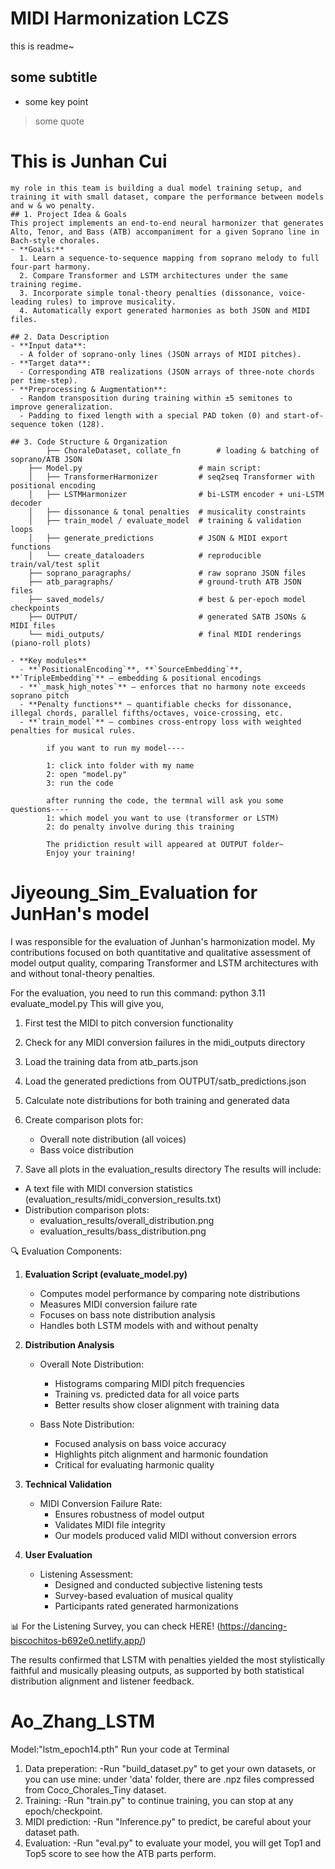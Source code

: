 # MIDI Harmonization LCZS
this is readme~

## some subtitle
* some key point
> some quote

# This is Junhan Cui
    my role in this team is building a dual model training setup, and training it with small dataset, compare the performance between models and w & wo penalty.
    ## 1. Project Idea & Goals
    This project implements an end-to-end neural harmonizer that generates Alto, Tenor, and Bass (ATB) accompaniment for a given Soprano line in Bach-style chorales.  
    - **Goals:**  
      1. Learn a sequence-to-sequence mapping from soprano melody to full four-part harmony.  
      2. Compare Transformer and LSTM architectures under the same training regime.  
      3. Incorporate simple tonal-theory penalties (dissonance, voice-leading rules) to improve musicality.  
      4. Automatically export generated harmonies as both JSON and MIDI files.

    ## 2. Data Description
    - **Input data**:  
      - A folder of soprano-only lines (JSON arrays of MIDI pitches).  
    - **Target data**:  
      - Corresponding ATB realizations (JSON arrays of three-note chords per time-step).  
    - **Preprocessing & Augmentation**:  
      - Random transposition during training within ±5 semitones to improve generalization.  
      - Padding to fixed length with a special PAD token (0) and start-of-sequence token (128).

    ## 3. Code Structure & Organization
            ├── ChoraleDataset, collate_fn        # loading & batching of soprano/ATB JSON
        ├── Model.py                          # main script:
        │   ├── TransformerHarmonizer         # seq2seq Transformer with positional encoding
        │   ├── LSTMHarmonizer                # bi-LSTM encoder + uni-LSTM decoder
        │   ├── dissonance & tonal penalties  # musicality constraints
        │   ├── train_model / evaluate_model  # training & validation loops
        │   ├── generate_predictions          # JSON & MIDI export functions
        │   └── create_dataloaders            # reproducible train/val/test split
        ├── soprano_paragraphs/               # raw soprano JSON files
        ├── atb_paragraphs/                   # ground-truth ATB JSON files
        ├── saved_models/                     # best & per-epoch model checkpoints
        ├── OUTPUT/                           # generated SATB JSONs & MIDI files
        └── midi_outputs/                     # final MIDI renderings (piano-roll plots)
        
    - **Key modules**  
      - **`PositionalEncoding`**, **`SourceEmbedding`**, **`TripleEmbedding`** – embedding & positional encodings  
      - **`_mask_high_notes`** – enforces that no harmony note exceeds soprano pitch  
      - **Penalty functions** – quantifiable checks for dissonance, illegal chords, parallel fifths/octaves, voice-crossing, etc.  
      - **`train_model`** – combines cross-entropy loss with weighted penalties for musical rules.  

            if you want to run my model----

            1: click into folder with my name
            2: open "model.py"
            3: run the code

            after running the code, the termnal will ask you some questions----
            1: which model you want to use (transformer or LSTM)
            2: do penalty involve during this training

            The pridiction result will appeared at OUTPUT folder~
            Enjoy your training!

# Jiyeoung_Sim_Evaluation for JunHan's model
I was responsible for the evaluation of Junhan's harmonization model. My contributions focused on both quantitative and qualitative assessment of model output quality, comparing Transformer and LSTM architectures with and without tonal-theory penalties.

For the evaluation, you need to run this command: python 3.11 evaluate_model.py
This will give you, 
1) First test the MIDI to pitch conversion functionality
2) Check for any MIDI conversion failures in the midi_outputs directory
3) Load the training data from atb_parts.json
4) Load the generated predictions from OUTPUT/satb_predictions.json
5) Calculate note distributions for both training and generated data
6) Create comparison plots for:
   - Overall note distribution (all voices)
   - Bass voice distribution

7) Save all plots in the evaluation_results directory
The results will include:
- A text file with MIDI conversion statistics (evaluation_results/midi_conversion_results.txt)
- Distribution comparison plots:
  - evaluation_results/overall_distribution.png
  - evaluation_results/bass_distribution.png

🔍 Evaluation Components:

1. **Evaluation Script (evaluate_model.py)**
   - Computes model performance by comparing note distributions
   - Measures MIDI conversion failure rate
   - Focuses on bass note distribution analysis
   - Handles both LSTM models with and without penalty

2. **Distribution Analysis**
   - Overall Note Distribution:
     * Histograms comparing MIDI pitch frequencies
     * Training vs. predicted data for all voice parts
     * Better results show closer alignment with training data
   
   - Bass Note Distribution:
     * Focused analysis on bass voice accuracy
     * Highlights pitch alignment and harmonic foundation
     * Critical for evaluating harmonic quality

3. **Technical Validation**
   - MIDI Conversion Failure Rate:
     * Ensures robustness of model output
     * Validates MIDI file integrity
     * Our models produced valid MIDI without conversion errors

4. **User Evaluation**
   - Listening Assessment:
     * Designed and conducted subjective listening tests
     * Survey-based evaluation of musical quality
     * Participants rated generated harmonizations

📊 For the Listening Survey, you can check HERE! (https://dancing-biscochitos-b692e0.netlify.app/) 

The results confirmed that LSTM with penalties yielded the most stylistically faithful and musically pleasing outputs, as supported by both statistical distribution alignment and listener feedback.

# Ao_Zhang_LSTM

Model:"lstm_epoch14.pth"
Run your code at Terminal

1. Data preperation:
-Run "build_dataset.py" to get your own datasets, or you can use mine: under 'data' folder, there are .npz files compressed from Coco_Chorales_Tiny dataset.
2. Training:
-Run "train.py" to continue training, you can stop at any epoch/checkpoint. 
3. MIDI prediction:
-Run "Inference.py" to predict, be careful about your dataset path.
4. Evaluation:
-Run "eval.py" to evaluate your model, you will get Top1 and Top5 score to see how the ATB parts perform.
